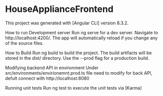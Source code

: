 # HouseApplianceFrontend

This project was generated with [Angular CLI] version 8.3.2.

How to run Development server
Run ng serve for a dev server. Navigate to http://localhost:4200/. The app will automatically reload if you change any of the source files.

How to Build
Run ng build to build the project. The build artifacts will be stored in the dist/ directory. Use the --prod flag for a production build.

Modifying backend API in environment
Under src/environments/envirionemnt.prod.ts file need to modify for back API, defult connect with http://localhost:8080

Running unit tests
Run ng test to execute the unit tests via [Karma]
